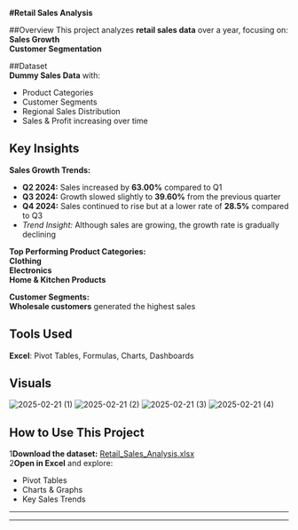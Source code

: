 **#Retail Sales Analysis**

##Overview 
This project analyzes **retail sales data** over a year, focusing on:  
**Sales Growth**   
**Customer Segmentation**

##Dataset  
**Dummy Sales Data** with:  
- Product Categories  
- Customer Segments  
- Regional Sales Distribution  
- Sales & Profit increasing over time  

## **Key Insights**  
**Sales Growth Trends:**  
- **Q2 2024:** Sales increased by **63.00%** compared to Q1  
- **Q3 2024:** Growth slowed slightly to **39.60%** from the previous quarter  
- **Q4 2024:** Sales continued to rise but at a lower rate of **28.5%** compared to Q3  
- *Trend Insight:* Although sales are growing, the growth rate is gradually declining  

**Top Performing Product Categories:**  
 **Clothing**  
 **Electronics**  
 **Home & Kitchen Products**  

**Customer Segments:**  
**Wholesale customers** generated the highest sales  

## **Tools Used**   
**Excel**: Pivot Tables, Formulas, Charts, Dashboards  

## **Visuals**  
![2025-02-21 (1)](https://github.com/user-attachments/assets/62343c26-279b-426c-8b27-9950e86c2ef6)
![2025-02-21 (2)](https://github.com/user-attachments/assets/32f6c033-c22f-4df3-b1ef-1dda640ee914)
![2025-02-21 (3)](https://github.com/user-attachments/assets/61e27f8e-4fe4-479d-9c7e-b8030454e865)
![2025-02-21 (4)](https://github.com/user-attachments/assets/a4780a21-c920-41c1-b13e-dff239a86bdf)


## **How to Use This Project**  
1**Download the dataset:** [Retail_Sales_Analysis.xlsx](#)  
2**Open in Excel** and explore:  
   - Pivot Tables  
   - Charts & Graphs  
   - Key Sales Trends  

---
******
